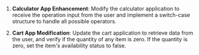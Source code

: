 1. **Calculator App Enhancement**: Modify the calculator application to receive the operation input from the user and implement a switch-case structure to handle all possible operators.

2. **Cart App Modification**: Update the cart application to retrieve data from the user, and verify if the quantity of any item is zero. If the quantity is zero, set the item's availability status to false.
